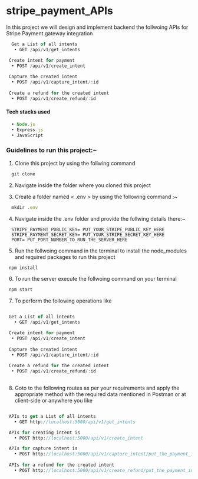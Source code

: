 # stripe_payment_APIs
In this project we will design and implement backend the follwoing APIs for Stripe Payment gateway integration
```js
  Get a List of all intents
   • GET /api/v1/get_intents

 Create intent for payment
  • POST /api/v1/create_intent
  
 Capture the created intent
  • POST /api/v1/capture_intent/:id
  
 Create a refund for the created intent 
  • POST /api/v1/create_refund/:id
```

#### Tech stacks used 
```js
  • Node.js
  • Express.js
  • JavaScript
```

### Guidelines to run this project:~
1. Clone this project by using the follwing command
```js
  git clone 
```

2. Navigate inside the folder where you cloned this project

3. Create a folder named < .env > by using the following command :~
```js
  mkdir .env
```
4. Navigate inside the .env folder and provide the follwing details there:~
```
  STRIPE_PAYMENT_PUBLIC_KEY= PUT_YOUR_STRIPE_PUBLIC_KEY_HERE
  STRIPE_PAYMENT_SECRET_KEY= PUT_YOUR_STRIPE_SECRET_KEY_HERE
  PORT= PUT_PORT_NUMBER_TO_RUN_THE_SERVER_HERE
```

5. Run the follwoing command in the terminal to install the node_modules and required packages to run this project
```js
 npm install
```

6. To run the server execute the follwoing command on your terminal
```js
 npm start
```

7. To perform the following operations like 

```js

 Get a List of all intents
   • GET /api/v1/get_intents

 Create intent for payment
  • POST /api/v1/create_intent
  
 Capture the created intent
  • POST /api/v1/capture_intent/:id
  
 Create a refund for the created intent 
  • POST /api/v1/create_refund/:id
  
```
8. Goto to the following routes as per your requirements and apply the appropriate method with the required data mentioned in Postman or at client-side or anywhere you like
```js

 APIs to get a List of all intents
   • GET http://localhost:5000/api/v1/get_intents

 APIs for creating intent is 
   • POST http://localhost:5000/api/v1/create_intent

 APIs for capture intent is 
   • POST http://localhost:5000/api/v1/capture_intent/put_the_payment_intent_id_here
   
 APIs for a refund for the created intent  
   • POST http://localhost:5000/api/v1/create_refund/put_the_payment_intent_id_here
      
```
